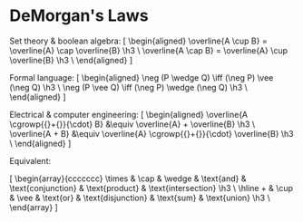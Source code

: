# DeMorgan's Laws

Set theory & boolean algebra:
\[
  \begin{aligned}
  \overline{A \cup B} = \overline{A} \cap \overline{B} \h3 \\
  \overline{A \cap B} = \overline{A} \cup \overline{B} \h3 \\
\end{aligned}
\]

Formal language:
\[
\begin{aligned}
  \neg (P \wedge Q) \iff (\neg P) \vee   (\neg Q) \h3 \\
  \neg (P \vee   Q) \iff (\neg P) \wedge (\neg Q) \h3 \\
\end{aligned}
\]

Electrical & computer engineering:
\[
  \begin{aligned}
  \overline{A \cgrowp{{}+{}}{\cdot} B} &\equiv \overline{A} + \overline{B} \h3 \\
  \overline{A + B} &\equiv \overline{A} \cgrowp{{}+{}}{\cdot} \overline{B} \h3 \\
\end{aligned}
\]

Equivalent:

\[
  \begin{array}{ccccccc}
    \times & \cap & \wedge & \text{and} & \text{conjunction} & \text{product} & \text{intersection} \h3 \\
    \hline
    +      & \cup & \vee   & \text{or}  & \text{disjunction} & \text{sum}     & \text{union}        \h3 \\
  \end{array}
\]
